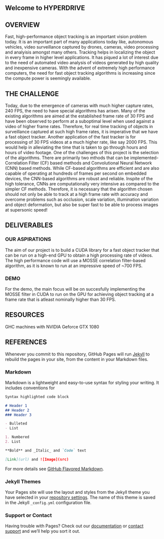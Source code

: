 ## Welcome to HYPERDRIVE 

<!-- <style>a.nav { color: #585858; border-radius: 5px; background: #E6E6E6; padding: .2em .7em; text-decoration: none; margin: .5em .5em; display:inline-block; }a.nav:hover { background: #D8D8D8; color: black;}a.nav.selected { background: #D8D8D8; font-weight: bold; }small{color: #5e5e5e; display:block;text-align:center;margin-bottom: 1em;}</style>
<div style="text-align: center;"><a class="nav" href="https://millenniumfalcon418.github.io/hyperdrive/finalreport" target="_blank">Final Report</a> <a class="nav" href="https://millenniumfalcon418.github.io/hyperdrive/proposal" target="_blank">Proposal</a> <a class="nav"  href="https://millenniumfalcon418.github.io/hyperdrive/checkpoint" target="_blank">Checkpoint Report</a></div> -->

## OVERVIEW
Fast, high-performance object tracking is an important vision problem today. It is an important part of many applications today like, autonomous vehicles, video surveillance captured by drones, cameras, video processing and analyisis amongst many others. Tracking helps in localizing the object in every frame in higher level applications. It has piqued a lot of interest due to the need of automated video analysis of videos generated by high quality and inexpensive cameras. With the advent of extremely high performance computers, the need for fast object tracking algorithms is increasing since the compute power is seemingly available.

## THE CHALLENGE
Today, due to the emergence of cameras with much higher capture rates, 240 FPS, the need to have special algorithms has arisen. Many of the existing algorithms are aimed at the established frame rate of 30 FPS and have been observed to perform at a suboptimal level when used against a video of higher frame rates. Therefore, for real time tracking of objects in surveillance captured at such high frame rates, it is imperative that we have a fast object tracker. Another application of the fast tracker is for processing of 30 FPS videos at a much higher rate, like say 2000 FPS. This would help in alleviating the time that is taken to go through hours and hours of video footage.
One of the challenges of this project is the selection of the algorithms. There are primarily two mthods that can be implemented- Correlation Filter (CF) based methods and Convolutional Neural Network (CNN) based methods. While CF-based algorithms are efficient and are also capable of operating at hundreds of frames per second on embedded devices, the CNN-based algorithms are robust and reliable. Inspite of the high tolerance, CNNs are computationally very intensive as compared to the simpler CF methods.
Therefore, it is necessary that the algorithm chosen should not only be able to track at a high frame rate with accuracy and overcome problems such as occlusion, scale variation, illumination variation and object deformation, but also be super fast to be able to process images at supersonic speed!

## DELIVERABLES
### OUR ASPIRATIONS
The aim of our project is to build a CUDA library for a fast object tracker that can be run on a high-end GPU to obtain a high processing rate of videos. The high performance code will use a MOSSE correlation filter-based algorithm, as it is known to run at an impressive speed of ~700 FPS.

### DEMO
For the demo, the main focus will be on succesfully implementing the MOSSE filter in CUDA to run on the GPU for achieving object tracking at a frame rate that is atleast nominally higher than 30 FPS.

## RESOURCES
GHC machines with NVIDIA Geforce GTX 1080

## REFERENCES



Whenever you commit to this repository, GitHub Pages will run [Jekyll](https://jekyllrb.com/) to rebuild the pages in your site, from the content in your Markdown files.

### Markdown

Markdown is a lightweight and easy-to-use syntax for styling your writing. It includes conventions for

```markdown
Syntax highlighted code block

# Header 1
## Header 2
### Header 3

- Bulleted
- List

1. Numbered
2. List

**Bold** and _Italic_ and `Code` text

[Link](url) and ![Image](src)
```

For more details see [GitHub Flavored Markdown](https://guides.github.com/features/mastering-markdown/).

### Jekyll Themes

Your Pages site will use the layout and styles from the Jekyll theme you have selected in your [repository settings](https://github.com/millenniumfalcon418/hyperdrive/settings). The name of this theme is saved in the Jekyll `_config.yml` configuration file.

### Support or Contact

Having trouble with Pages? Check out our [documentation](https://help.github.com/categories/github-pages-basics/) or [contact support](https://github.com/contact) and we’ll help you sort it out.
